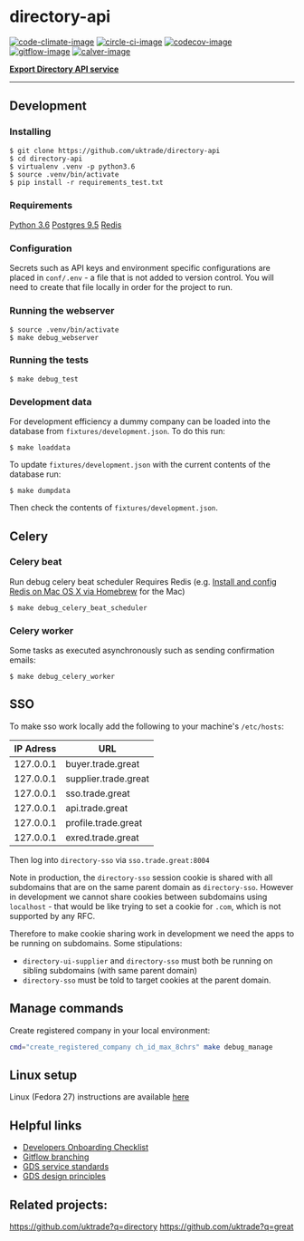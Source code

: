 # directory-api

[![code-climate-image]][code-climate]
[![circle-ci-image]][circle-ci]
[![codecov-image]][codecov]
[![gitflow-image]][gitflow]
[![calver-image]][calver]

**[Export Directory API service](https://www.trade.great.gov.uk/)**

---

## Development

### Installing

    $ git clone https://github.com/uktrade/directory-api
    $ cd directory-api
    $ virtualenv .venv -p python3.6
    $ source .venv/bin/activate
    $ pip install -r requirements_test.txt

### Requirements
[Python 3.6](https://www.python.org/downloads/release/python-368/)
[Postgres 9.5](https://www.postgresql.org/)
[Redis](https://redis.io/)


### Configuration

Secrets such as API keys and environment specific configurations are placed in `conf/.env` - a file that is not added to version control. You will need to create that file locally in order for the project to run.

### Running the webserver
    $ source .venv/bin/activate
    $ make debug_webserver

### Running the tests

    $ make debug_test

### Development data

For development efficiency a dummy company can be loaded into the database from `fixtures/development.json`. To do this run:

    $ make loaddata


To update `fixtures/development.json` with the current contents of the database run:

    $ make dumpdata

Then check the contents of `fixtures/development.json`.

## Celery

### Celery beat
Run debug celery beat scheduler
Requires Redis (e.g. [Install and config Redis on Mac OS X via Homebrew](https://medium.com/@petehouston/install-and-config-redis-on-mac-os-x-via-homebrew-eb8df9a4f298#.v37jynm6p) for the Mac)

    $ make debug_celery_beat_scheduler

### Celery worker

Some tasks as executed asynchronously such as sending confirmation emails:

    $ make debug_celery_worker


## SSO
To make sso work locally add the following to your machine's `/etc/hosts`:

| IP Adress | URL                      |
| --------  | ------------------------ |
| 127.0.0.1 | buyer.trade.great    |
| 127.0.0.1 | supplier.trade.great |
| 127.0.0.1 | sso.trade.great      |
| 127.0.0.1 | api.trade.great      |
| 127.0.0.1 | profile.trade.great  |
| 127.0.0.1 | exred.trade.great    |

Then log into `directory-sso` via `sso.trade.great:8004`

Note in production, the `directory-sso` session cookie is shared with all subdomains that are on the same parent domain as `directory-sso`. However in development we cannot share cookies between subdomains using `localhost` - that would be like trying to set a cookie for `.com`, which is not supported by any RFC.

Therefore to make cookie sharing work in development we need the apps to be running on subdomains. Some stipulations:
 - `directory-ui-supplier` and `directory-sso` must both be running on sibling subdomains (with same parent domain)
 - `directory-sso` must be told to target cookies at the parent domain.

## Manage commands

Create registered company in your local environment:
```bash
cmd="create_registered_company ch_id_max_8chrs" make debug_manage
```

## Linux setup

Linux (Fedora 27) instructions are available [here](docs/LINUX.md)

## Helpful links
* [Developers Onboarding Checklist](https://uktrade.atlassian.net/wiki/spaces/ED/pages/32243946/Developers+onboarding+checklist)
* [Gitflow branching](https://uktrade.atlassian.net/wiki/spaces/ED/pages/737182153/Gitflow+and+releases)
* [GDS service standards](https://www.gov.uk/service-manual/service-standard)
* [GDS design principles](https://www.gov.uk/design-principles)

## Related projects:
https://github.com/uktrade?q=directory
https://github.com/uktrade?q=great

[code-climate-image]: https://codeclimate.com/github/uktrade/directory-api/badges/issue_count.svg
[code-climate]: https://codeclimate.com/github/uktrade/directory-api

[circle-ci-image]: https://circleci.com/gh/uktrade/directory-api/tree/master.svg?style=svg
[circle-ci]: https://circleci.com/gh/uktrade/directory-api/tree/master

[codecov-image]: https://codecov.io/gh/uktrade/directory-api/branch/master/graph/badge.svg
[codecov]: https://codecov.io/gh/uktrade/directory-api

[gitflow-image]: https://img.shields.io/badge/Branching%20strategy-gitflow-5FBB1C.svg
[gitflow]: https://www.atlassian.com/git/tutorials/comparing-workflows/gitflow-workflow

[calver-image]: https://img.shields.io/badge/Versioning%20strategy-CalVer-5FBB1C.svg
[calver]: https://calver.org




